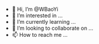 - 👋 Hi, I’m @WBaoYi
- 👀 I’m interested in ...
- 🌱 I’m currently learning ...
- 💞️ I’m looking to collaborate on ...
- 📫 How to reach me ...

<!---
WBaoYi/WBaoYi is a ✨ special ✨ repository because its `README.md` (this file) appears on your GitHub profile.
You can click the Preview link to take a look at your changes.
--->
